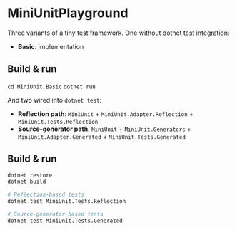 # MiniUnitPlayground

Three variants of a tiny test framework.
One without dotnet test integration:
- **Basic**:  implementation 

## Build & run
`cd MiniUnit.Basic`
`dotnet run`

And two wired into `dotnet test`:
- **Reflection path**: `MiniUnit` + `MiniUnit.Adapter.Reflection` + `MiniUnit.Tests.Reflection`
- **Source-generator path**: `MiniUnit` + `MiniUnit.Generators` + `MiniUnit.Adapter.Generated` + `MiniUnit.Tests.Generated`

## Build & run

```bash
dotnet restore
dotnet build

# Reflection-based tests
dotnet test MiniUnit.Tests.Reflection

# Source-generator-based tests
dotnet test MiniUnit.Tests.Generated
```